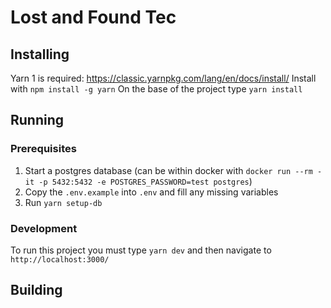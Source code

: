 # Lost and Found Tec

## Installing

Yarn 1 is required: https://classic.yarnpkg.com/lang/en/docs/install/
Install with ``npm install -g yarn``
On the base of the project type ``yarn install``

## Running

### Prerequisites

1. Start a postgres database (can be within docker with ``docker run --rm -it -p 5432:5432 -e POSTGRES_PASSWORD=test postgres``)
2. Copy the ``.env.example`` into ``.env`` and fill any missing variables
3. Run ``yarn setup-db``

### Development

To run this project you must type ``yarn dev`` and then navigate to ``http://localhost:3000/``

## Building
